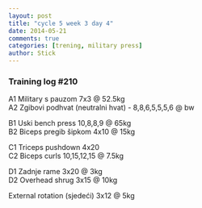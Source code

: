 ```yaml
---
layout: post
title: "cycle 5 week 3 day 4"
date: 2014-05-21
comments: true
categories: [trening, military press]
author: Stick
---
```


### Training log #210    

A1 Military s pauzom 7x3 @ 52.5kg    
A2 Zgibovi podhvat (neutralni hvat) - 8,8,6,5,5,5,6 @ bw  

B1 Uski bench press 10,8,8,9 @ 65kg    
B2 Biceps pregib šipkom 4x10 @ 15kg    

C1 Triceps pushdown 4x20    
C2 Biceps curls 10,15,12,15 @ 7.5kg    

D1 Zadnje rame 3x20 @ 3kg  
D2 Overhead shrug 3x15 @ 10kg   

External rotation (sjedeći) 3x12 @ 5kg   